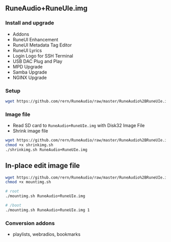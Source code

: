 ## RuneAudio+RuneUIe.img

### Install and upgrade
- Addons
- RuneUI Enhancement
- RuneUI Metadata Tag Editor
- RuneUI Lyrics
- Login Logo for SSH Terminal
- USB DAC Plug and Play
- MPD Upgrade
- Samba Upgrade
- NGINX Upgrade

### Setup
```sh
wget https://github.com/rern/RuneAudio/raw/master/RuneAudio%2BRuneUIe.img/setup.sh -O - | sh 
```

### Image file
- Read SD card to `RuneAudio+RuneUIe.img` with Disk32 Image File
- Shrink image file
```sh
wget https://github.com/rern/RuneAudio/raw/master/RuneAudio%2BRuneUIe.img/shrinkimg.sh
chmod +x shrinkimg.sh
./shrinkimg.sh RuneAudio+RuneUIe.img
```

## In-place edit image file
```sh
wget https://github.com/rern/RuneAudio/raw/master/RuneAudio%2BRuneUIe.img/mountimg.sh
chmod +x mountimg.sh

# root
./mountimg.sh RuneAudio+RuneUIe.img

# /boot
./mountimg.sh RuneAudio+RuneUIe.img 1
```

### Conversion addons
- playlists, webradios, bookmarks
  
